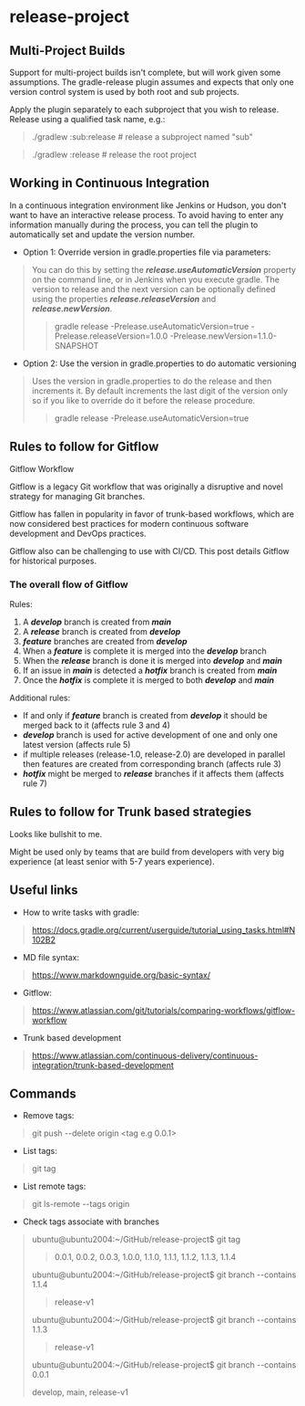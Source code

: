 # release-project

## Multi-Project Builds

Support for multi-project builds isn't complete, but will work given some assumptions. 
The gradle-release plugin assumes and expects that only one version control system is used by both root and sub projects.

Apply the plugin separately to each subproject that you wish to release. Release using a qualified task name, e.g.:
> ./gradlew :sub:release # release a subproject named "sub"

> ./gradlew :release # release the root project

## Working in Continuous Integration

In a continuous integration environment like Jenkins or Hudson, 
you don't want to have an interactive release process. 
To avoid having to enter any information manually during the process, 
you can tell the plugin to automatically set and update the version number.

- Option 1: Override version in gradle.properties file via parameters:

> You can do this by setting the ***release.useAutomaticVersion*** property on the command line, 
> or in Jenkins when you execute gradle. The version to release and the next version can be optionally 
> defined using the properties ***release.releaseVersion*** and ***release.newVersion***.
> 
>> gradle release -Prelease.useAutomaticVersion=true -Prelease.releaseVersion=1.0.0 -Prelease.newVersion=1.1.0-SNAPSHOT

- Option 2: Use the version in gradle.properties to do automatic versioning

> Uses the version in gradle.properties to do the release and then increments it.
> By default increments the last digit of the version only so if you like to override do it before the release procedure.
> 
>> gradle release -Prelease.useAutomaticVersion=true


## Rules to follow for Gitflow 


Gitflow Workflow

Gitflow is a legacy Git workflow that was originally a disruptive 
and novel strategy for managing Git branches. 

Gitflow has fallen in popularity in favor of trunk-based workflows, 
which are now considered best practices for modern continuous software development and DevOps practices. 

Gitflow also can be challenging to use with CI/CD. This post details Gitflow for historical purposes.

### The overall flow of Gitflow 
Rules: 
1. A ***develop*** branch is created from ***main*** 
2. A ***release*** branch is created from ***develop*** 
3. ***feature*** branches are created from ***develop*** 
4. When a ***feature*** is complete it is merged into the ***develop*** branch 
5. When the ***release*** branch is done it is merged into ***develop*** and ***main*** 
6. If an issue in ***main*** is detected a ***hotfix*** branch is created from ***main***    
7. Once the ***hotfix*** is complete it is merged to both ***develop*** and ***main***

Additional rules:
- If and only if ***feature*** branch is created from ***develop*** it should be merged back to it (affects rule 3 and 4)
- ***develop*** branch is used for active development of one and only one latest version (affects rule 5)
- if multiple releases (release-1.0, release-2.0) are developed in parallel then features are created from corresponding branch (affects rule 3)
- ***hotfix*** might be merged to ***release*** branches if it affects them (affects rule 7)

## Rules to follow for Trunk based strategies 

Looks like bullshit to me. 

Might be used only by teams that are build from developers with very big experience 
(at least senior with 5-7 years experience).



## Useful links 

- How to write tasks with gradle:
> https://docs.gradle.org/current/userguide/tutorial_using_tasks.html#N102B2

- MD file syntax:
> https://www.markdownguide.org/basic-syntax/

- Gitflow:
> https://www.atlassian.com/git/tutorials/comparing-workflows/gitflow-workflow

- Trunk based development
> https://www.atlassian.com/continuous-delivery/continuous-integration/trunk-based-development

## Commands 

- Remove tags:
> git push --delete origin <tag e.g 0.0.1>

- List tags:
> git tag 

- List remote tags:
> git ls-remote --tags origin

- Check tags associate with branches
> ubuntu@ubuntu2004:~/GitHub/release-project$ git tag
>> 0.0.1,
>> 0.0.2,
>> 0.0.3,
>> 1.0.0,
>> 1.1.0,
>> 1.1.1,
>> 1.1.2,
>> 1.1.3,
>> 1.1.4
> 
> ubuntu@ubuntu2004:~/GitHub/release-project$ git branch --contains 1.1.4
>> release-v1
> 
> ubuntu@ubuntu2004:~/GitHub/release-project$ git branch --contains 1.1.3
>> release-v1
> 
> ubuntu@ubuntu2004:~/GitHub/release-project$ git branch --contains 0.0.1
> 
> develop,
> main,
> release-v1


